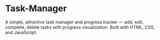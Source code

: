 # Task-Manager
A simple, attractive task manager and progress tracker — add, edit, complete, delete tasks with progress visualization. Built with HTML, CSS, and JavaScript.
